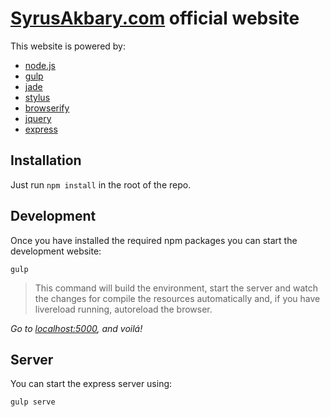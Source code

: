 # [SyrusAkbary.com](http://www.syrusakbary.com) official website

This website is powered by:

* [node.js](http://nodejs.org/)
* [gulp](http://gulpjs.com)
* [jade](http://jade-lang.com)
* [stylus](http://learnboost.github.io/stylus/)
* [browserify](http://browserify.org/)
* [jquery](http://jquery.com)
* [express](http://expressjs.com/)

## Installation

Just run `npm install` in the root of the repo.

## Development

Once you have installed the required npm packages you can start the development website:

	gulp

> This command will build the environment, start the server and watch the changes for compile the resources automatically and, if you have livereload running, autoreload the browser.

*Go to [localhost:5000](http://localhost:5000), and voilá!*

## Server

You can start the express server using:

	gulp serve

